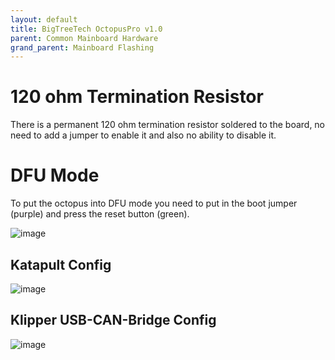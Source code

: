 ```yaml
---
layout: default 
title: BigTreeTech OctopusPro v1.0
parent: Common Mainboard Hardware
grand_parent: Mainboard Flashing
---
```


# 120 ohm Termination Resistor

There is a permanent 120 ohm termination resistor soldered to the board, no need to add a jumper to enable it and also no ability to disable it.



# DFU Mode

To put the octopus into DFU mode you need to put in the boot jumper (purple) and press the reset button (green).

![image](https://github.com/user-attachments/assets/553abdd1-b43d-4e33-bdcb-7da923e1bfed)




## Katapult Config

![image](https://github.com/Esoterical/voron_canbus/assets/124253477/673ce3c6-5bd7-48a8-bcd4-99aeefb0f0a2)

## Klipper USB-CAN-Bridge Config

![image](https://user-images.githubusercontent.com/124253477/221378034-ac82a51e-6ba7-4288-8186-91a6733dbd2f.png)
